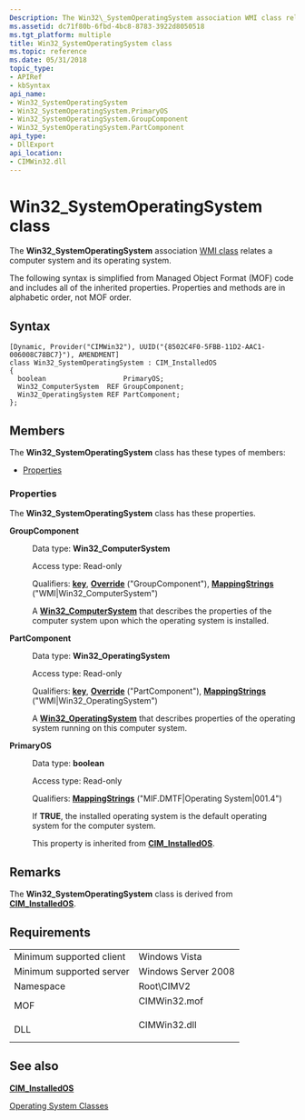 ```yaml
---
Description: The Win32\_SystemOperatingSystem association WMI class relates a computer system and its operating system.
ms.assetid: dc71f80b-6fbd-4bc8-8783-3922d8050518
ms.tgt_platform: multiple
title: Win32_SystemOperatingSystem class
ms.topic: reference
ms.date: 05/31/2018
topic_type: 
- APIRef
- kbSyntax
api_name: 
- Win32_SystemOperatingSystem
- Win32_SystemOperatingSystem.PrimaryOS
- Win32_SystemOperatingSystem.GroupComponent
- Win32_SystemOperatingSystem.PartComponent
api_type: 
- DllExport
api_location: 
- CIMWin32.dll
---
```


# Win32\_SystemOperatingSystem class

The **Win32\_SystemOperatingSystem** association [WMI class](../wmisdk/retrieving-a-class.md) relates a computer system and its operating system.

The following syntax is simplified from Managed Object Format (MOF) code and includes all of the inherited properties. Properties and methods are in alphabetic order, not MOF order.

## Syntax

``` syntax
[Dynamic, Provider("CIMWin32"), UUID("{8502C4F0-5FBB-11D2-AAC1-006008C78BC7}"), AMENDMENT]
class Win32_SystemOperatingSystem : CIM_InstalledOS
{
  boolean                   PrimaryOS;
  Win32_ComputerSystem  REF GroupComponent;
  Win32_OperatingSystem REF PartComponent;
};
```

## Members

The **Win32\_SystemOperatingSystem** class has these types of members:

-   [Properties](#properties)

### Properties

The **Win32\_SystemOperatingSystem** class has these properties.

<dl> <dt>

**GroupComponent**
</dt> <dd> <dl> <dt>

Data type: **Win32\_ComputerSystem**
</dt> <dt>

Access type: Read-only
</dt> <dt>

Qualifiers: [**key**](../wmisdk/key-qualifier.md), [**Override**](../wmisdk/standard-qualifiers.md) ("GroupComponent"), [**MappingStrings**](../wmisdk/standard-qualifiers.md) ("WMI\|Win32\_ComputerSystem")
</dt> </dl>

A [**Win32\_ComputerSystem**](win32-computersystemprocessor.md) that describes the properties of the computer system upon which the operating system is installed.

</dd> <dt>

**PartComponent**
</dt> <dd> <dl> <dt>

Data type: **Win32\_OperatingSystem**
</dt> <dt>

Access type: Read-only
</dt> <dt>

Qualifiers: [**key**](../wmisdk/key-qualifier.md), [**Override**](../wmisdk/standard-qualifiers.md) ("PartComponent"), [**MappingStrings**](../wmisdk/standard-qualifiers.md) ("WMI\|Win32\_OperatingSystem")
</dt> </dl>

A [**Win32\_OperatingSystem**](win32-operatingsystem.md) that describes properties of the operating system running on this computer system.

</dd> <dt>

**PrimaryOS**
</dt> <dd> <dl> <dt>

Data type: **boolean**
</dt> <dt>

Access type: Read-only
</dt> <dt>

Qualifiers: [**MappingStrings**](../wmisdk/standard-qualifiers.md) ("MIF.DMTF\|Operating System\|001.4")
</dt> </dl>

If **TRUE**, the installed operating system is the default operating system for the computer system.

This property is inherited from [**CIM\_InstalledOS**](cim-installedos.md).

</dd> </dl>

## Remarks

The **Win32\_SystemOperatingSystem** class is derived from [**CIM\_InstalledOS**](cim-installedos.md).

## Requirements



|                                     |                                                                                         |
|-------------------------------------|-----------------------------------------------------------------------------------------|
| Minimum supported client<br/> | Windows Vista<br/>                                                                |
| Minimum supported server<br/> | Windows Server 2008<br/>                                                          |
| Namespace<br/>                | Root\\CIMV2<br/>                                                                  |
| MOF<br/>                      | <dl> <dt>CIMWin32.mof</dt> </dl> |
| DLL<br/>                      | <dl> <dt>CIMWin32.dll</dt> </dl> |



## See also

<dl> <dt>

[**CIM\_InstalledOS**](cim-installedos.md)
</dt> <dt>

[Operating System Classes](./operating-system-classes.md)
</dt> </dl>

 

 